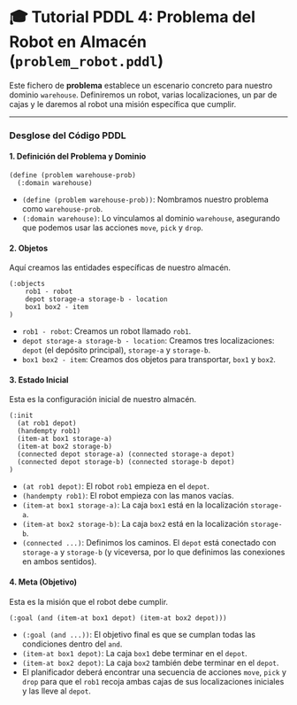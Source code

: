 # 🎓 Tutorial PDDL 4: Problema del Robot en Almacén (`problem_robot.pddl`)

Este fichero de **problema** establece un escenario concreto para nuestro dominio `warehouse`. Definiremos un robot, varias localizaciones, un par de cajas y le daremos al robot una misión específica que cumplir.

--- 

### Desglose del Código PDDL

#### 1. Definición del Problema y Dominio

```pddl
(define (problem warehouse-prob)
  (:domain warehouse)
```
*   `(define (problem warehouse-prob))`: Nombramos nuestro problema como `warehouse-prob`.
*   `(:domain warehouse)`: Lo vinculamos al dominio `warehouse`, asegurando que podemos usar las acciones `move`, `pick` y `drop`.

#### 2. Objetos

Aquí creamos las entidades específicas de nuestro almacén.

```pddl
(:objects
    rob1 - robot
    depot storage-a storage-b - location
    box1 box2 - item
)
```
*   `rob1 - robot`: Creamos un robot llamado `rob1`.
*   `depot storage-a storage-b - location`: Creamos tres localizaciones: `depot` (el depósito principal), `storage-a` y `storage-b`.
*   `box1 box2 - item`: Creamos dos objetos para transportar, `box1` y `box2`.

#### 3. Estado Inicial

Esta es la configuración inicial de nuestro almacén.

```pddl
(:init
  (at rob1 depot)
  (handempty rob1)
  (item-at box1 storage-a)
  (item-at box2 storage-b)
  (connected depot storage-a) (connected storage-a depot)
  (connected depot storage-b) (connected storage-b depot)
)
```
*   `(at rob1 depot)`: El robot `rob1` empieza en el `depot`.
*   `(handempty rob1)`: El robot empieza con las manos vacías.
*   `(item-at box1 storage-a)`: La caja `box1` está en la localización `storage-a`.
*   `(item-at box2 storage-b)`: La caja `box2` está en la localización `storage-b`.
*   `(connected ...)`: Definimos los caminos. El `depot` está conectado con `storage-a` y `storage-b` (y viceversa, por lo que definimos las conexiones en ambos sentidos).

#### 4. Meta (Objetivo)

Esta es la misión que el robot debe cumplir.

```pddl
(:goal (and (item-at box1 depot) (item-at box2 depot)))
```
*   `(:goal (and ...))`: El objetivo final es que se cumplan todas las condiciones dentro del `and`.
*   `(item-at box1 depot)`: La caja `box1` debe terminar en el `depot`.
*   `(item-at box2 depot)`: La caja `box2` también debe terminar en el `depot`.
*   El planificador deberá encontrar una secuencia de acciones `move`, `pick` y `drop` para que el `rob1` recoja ambas cajas de sus localizaciones iniciales y las lleve al `depot`.
